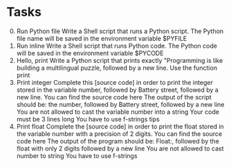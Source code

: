 # Tasks

0. Run Python file
 Write a Shell script that runs a Python script.
 The Python file name will be saved in the environment variable $PYFILE
1. Run inline
 Write a Shell script that runs Python code.
 The Python code will be saved in the environment variable $PYCODE
2. Hello, print
 Write a Python script that prints exactly "Programming is like building a multilingual puzzle, followed by a new line.
 Use the function print
3. Print integer
 Complete this [source code] in order to print the integer stored in the variable number, followed by Battery street, followed by a new line.
 You can find the source code here
 The output of the script should be:
 the number, followed by Battery street,
 followed by a new line
 You are not allowed to cast the variable number into a string
 Your code must be 3 lines long
 You have to use f-strings tips
4. Print float
Complete the [source code] in order to print the float stored in the variable number with a precision of 2 digits.
 You can find the source code here
 The output of the program should be:
 Float:, followed by the float with only 2 digits
 followed by a new line
 You are not allowed to cast number to string
 You have to use f-strings
